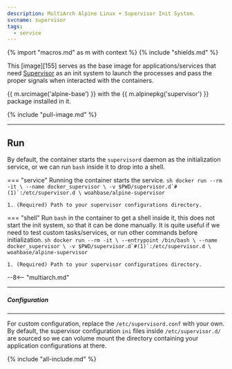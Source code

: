 ```yaml
---
description: MultiArch Alpine Linux + Supervisor Init System.
svcname: supervisor
tags:
  - service
---
```


{% import "macros.md" as m with context %}
{% include "shields.md" %}

This [image][155] serves as the base image for
applications/services that need [Supervisor][1] as an init system to
launch the processes and pass the proper signals when interacted
with the containers.

{{ m.srcimage('alpine-base') }} with the {{
m.alpinepkg('supervisor') }} package installed in it.

{% include "pull-image.md" %}

---
Run
---

By default, the container starts the `supervisord` daemon as the
initialization service, or we can run `bash` inside it to drop
into a shell.

=== "service"
    Running the container starts the service.
    ``` sh
    docker run --rm -it \
      --name docker_supervisor \
      -v $PWD/supervisor.d`#(1)`:/etc/supervisor.d \
    woahbase/alpine-supervisor
    ```

    1. (Required) Path to your supervisor configurations directory.

=== "shell"
    Run `bash` in the container to get a shell inside it, this does
    not start the init system, so that it can be done manually. It is
    quite useful if we need to test custom tasks/services, or run
    other commands before initialization.
    ``` sh
    docker run --rm -it \
      --entrypoint /bin/bash \
      --name docker_supervisor \
      -v $PWD/supervisor.d`#(1)`:/etc/supervisor.d \
    woahbase/alpine-supervisor
    ```

    1. (Required) Path to your supervisor configurations directory.

--8<-- "multiarch.md"

---
##### Configuration
---

For custom configuration, replace the `/etc/supervisord.conf` with
your own. By default, the supervisor configuration `ini` files
inside `/etc/supervisor.d/` are sourced so we can volume mount the
directory containing your application configurations at there.

[1]: http://supervisord.org/index.html

{% include "all-include.md" %}
